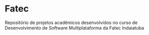 # Fatec
Repositório de projetos acadêmicos desenvolvidos no curso de Desenvolvimento de Software Multiplataforma da Fatec Indaiatuba
